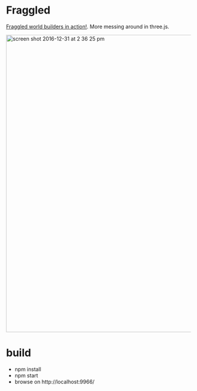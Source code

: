 # Fraggled

[Fraggled world builders in action!](https://mrspeaker.github.io/fraggled/). More messing around in three.js.

[<img width="808" alt="screen shot 2016-12-31 at 2 36 25 pm" src="https://cloud.githubusercontent.com/assets/129330/21579023/91c46a44-cf66-11e6-9c97-1213e891d0e8.png">](https://mrspeaker.github.io/fraggled/)

# build

* npm install
* npm start
* browse on http://localhost:9966/
